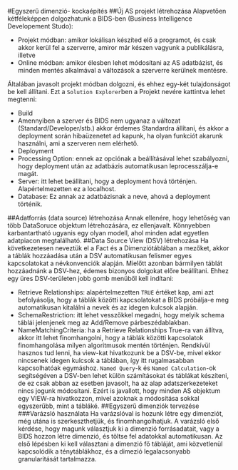 #Egyszerű dimenzió- kockaépítés
##Új AS projekt létrehozása
Alapvetően kétféleképpen dolgozhatunk a BIDS-ben (Business Intelligence Developement Studo):
* Projekt módban: amikor lokálisan készíted elő a programot, és csak akkor kerül fel a szerverre, amiror már készen vagyunk a publikálásra, illetve
* Online módban: amikor élesben lehet módosítani az AS adatbázist, és minden mentés alkalmával a változások a szerverre kerülnek mentésre.

Általában javasolt projekt módban dolgozni, és ehhez egy-két tulajdonságot be kell állítani. Ezt a `Solution Explorer`ben a Projekt nevére kattintva lehet megtenni:
* Build
 *  Amennyiben a szerver és BIDS nem ugyanaz a változat (Standard/Developer/stb.) akkor érdemes Standardra állítani, és akkor a deployment során hibaüzenetet ad kapunk, ha olyan funkciót akarunk használni, ami a szerveren nem elérhető.
* Deployment
 * Processing Option: ennek az opciónak a beállításával lehet szabályozni, hogy deployment után az adatbázis automatikusan leprocesszálja-e magát.
 * Server: itt lehet beállítani, hogy a deployment hová történjen. Alapértelmezetten ez a localhost.
 * Database: Ez annak az adatbázisnak a neve, ahová a deployment történik.

##Adatforrás (data source) létrehozása
Annak ellenére, hogy lehetőség van több DataSoruce objektum létrehozására, ez ellenjavalt. Könnyebben karbantartható ugyanis egy olyan modell, ahol minden adat egyetlen adatpiacon megtalálható.
##Data Source View (DSV) létrehozása
Ha következetesen neveztük el a Fact és a Dimenziótáblában a mezőket, akkor a táblák hozzáadása után a DSV automatikusan felismer egyes kapcsolatokat a névkonvenciók alapján. Mielőtt azonban bármilyen táblát hozzáadnánk a DSV-hez, édemes bizonyos dolgokat előre beállítani. Ehhez egy üres DSV-területen jobb gomb menüből kell indítani:
* Retrieve Relationships: alapértelmezetten `TRUE` értéket kap, ami azt befolyásolja, hogy a táblák közötti kapcsolatokat a BIDS próbálja-e meg automatikusan kitalálni a nevek és az idegen kulcsok alapján.
* SchemaRestriction: itt lehet vesszőkkel megadni, hogy melyik schema táblái jelenjenek meg az Add/Remove párbeszédablakban.
* NameMatchingCriteria: ha a Retrieve Relationships True-ra van állítva, akkor itt lehet finomhangolni, hogy a táblák közötti kapcsolatok finomhangolása milyen algoritmusok mentén történjen.
Rendkívül hasznos tud lenni, ha view-kat hivatkozunk be a DSV-be, mivel ekkor nincsenek idegen kulcsok a táblában, így itt rugalmasabban kapcsolhatóak egymáshoz.
`Named Query`-k és `Named Calculation`-ok segítségéven a DSV-ben lehet külön számításokat és táblákat készíteni, de ez csak abban az esetben javasolt, ha az alap adatszerkezeteket nincs jogunk módosítani. Ezért is javallott, hogy minden AS objektum egy VIEW-ra hivatkozzon, mivel azoknak a módosítása sokkal egyszerűbb, mint a tábláké.
##Egyszerű dimenziók tervezése
###Varázsló használata
Ha varázslóval is hozunk létre egy dimenziót, még utána is szerkeszthetjük, és finomhangolhatjuk. A varázsló első kérdése, hogy magunk választjuk ki a dimenzió forrásadatait, vagy a BIDS hozzon létre dimenzió, és töltse fel adatokkal automatikusan.
Az első lépésben ki kell választani a dimenzió fő tábláját, ami közvetlenül kapcsolódik a ténytáblákhoz, és a dimezió legalacsonyabb granularitását tartalmazza.